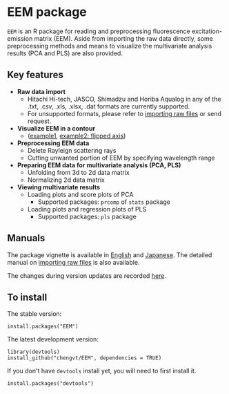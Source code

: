 # EEM package

`EEM` is an R package for reading and preprocessing fluorescence excitation-emission matrix (EEM). Aside from importing the raw data directly, some preprocessing methods and means to visualize the multivariate analysis results (PCA and PLS) are also provided. 

## Key features 
* **Raw data import**
  - Hitachi Hi-tech, JASCO, Shimadzu and Horiba Aqualog in any of the .txt, .csv, .xls, .xlsx, .dat formats are currently supported.
  - For unsupported formats, please refer to [importing raw files](vignettes/file-io.md) or send request. 
* **Visualize EEM in a contour**
  - ([example1](vignettes/figure/drawEEM-1.png), [example2: flipped axis](vignettes/figure/drawEEM-3.png))
* **Preprocessing EEM data**
  - Delete Rayleign scattering rays
  - Cutting unwanted portion of EEM by specifying wavelength range
* **Preparing EEM data for multivariate analysis (PCA, PLS)**
  - Unfolding from 3d to 2d data matrix
  - Normalizing 2d data matrix
* **Viewing multivariate results**
  - Loading plots and score plots of PCA
    - Supported packages: `prcomp` of `stats` package
  - Loading plots and regression plots of PLS
    - Supported packages: `pls` package

## Manuals
The package vignette is available in [English](vignettes/vignette.md) and 
[Japanese](http://rpubs.com/chengvt/EEM_Japanese). The detailed manual on [importing raw files](vignettes/file-io.md) is also available.

The changes during version updates are recorded [here](NEWS.md).

## To install

The stable version:
	
    install.packages("EEM")

The latest development version:

    library(devtools) 
    install_github("chengvt/EEM", dependencies = TRUE)
	
If you don't have `devtools` install yet, you will need to first install it. 

    install.packages("devtools")
	
